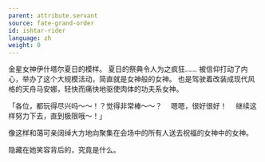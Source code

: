 ```yaml
---
parent: attribute.servant
source: fate-grand-order
id: ishtar-rider
language: zh
weight: 0
---
```


金星女神伊什塔尔夏日的模样。
夏日的祭典令人为之疯狂……
被信仰打动了内心，举办了这个大规模活动，简直就是女神般的女神。
也是驾驶着改装成现代风格的天舟马安娜，轻快而痛快地驱使肉体的功夫系女神。

「各位，都玩得尽兴吗～～！？觉得非常棒～～？
　嗯嗯，很好很好！
　继续这样努力下去，直到极限哦～！」

像这样和蔼可亲阔绰大方地向聚集在会场中的所有人送去祝福的女神中的女神。

隐藏在她笑容背后的，究竟是什么。
